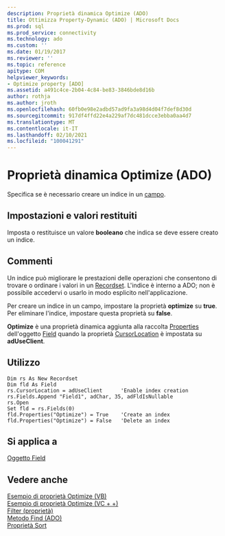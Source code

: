 ```yaml
---
description: Proprietà dinamica Optimize (ADO)
title: Ottimizza Property-Dynamic (ADO) | Microsoft Docs
ms.prod: sql
ms.prod_service: connectivity
ms.technology: ado
ms.custom: ''
ms.date: 01/19/2017
ms.reviewer: ''
ms.topic: reference
apitype: COM
helpviewer_keywords:
- Optimize property [ADO]
ms.assetid: a491c4ce-2b04-4c84-be83-3846bde8d16b
author: rothja
ms.author: jroth
ms.openlocfilehash: 60fb0e98e2adbd57ad9fa3a98d4d04f7def8d30d
ms.sourcegitcommit: 917df4ffd22e4a229af7dc481dcce3ebba0aa4d7
ms.translationtype: MT
ms.contentlocale: it-IT
ms.lasthandoff: 02/10/2021
ms.locfileid: "100041291"
---
```

# <a name="optimize-property-dynamic-ado"></a>Proprietà dinamica Optimize (ADO)
Specifica se è necessario creare un indice in un [campo](./field-object.md).  
  
## <a name="settings-and-return-values"></a>Impostazioni e valori restituiti  
 Imposta o restituisce un valore **booleano** che indica se deve essere creato un indice.  
  
## <a name="remarks"></a>Commenti  
 Un indice può migliorare le prestazioni delle operazioni che consentono di trovare o ordinare i valori in un [Recordset](./recordset-object-ado.md). L'indice è interno a ADO; non è possibile accedervi o usarlo in modo esplicito nell'applicazione.  
  
 Per creare un indice in un campo, impostare la proprietà **optimize** su **true**. Per eliminare l'indice, impostare questa proprietà su **false**.  
  
 **Optimize** è una proprietà dinamica aggiunta alla raccolta [Properties](./properties-collection-ado.md) dell'oggetto [Field](./field-object.md) quando la proprietà [CursorLocation](./cursorlocation-property-ado.md) è impostata su **adUseClient**.  
  
## <a name="usage"></a>Utilizzo  
  
```  
Dim rs As New Recordset  
Dim fld As Field  
rs.CursorLocation = adUseClient      'Enable index creation  
rs.Fields.Append "Field1", adChar, 35, adFldIsNullable  
rs.Open  
Set fld = rs.Fields(0)  
fld.Properties("Optimize") = True    'Create an index  
fld.Properties("Optimize") = False   'Delete an index  
```  
  
## <a name="applies-to"></a>Si applica a  
 [Oggetto Field](./field-object.md)  
  
## <a name="see-also"></a>Vedere anche  
 [Esempio di proprietà Optimize (VB)](./optimize-property-example-vb.md)   
 [Esempio di proprietà Optimize (VC + +)](./optimize-property-example-vc.md)   
 [Filter (proprietà)](./filter-property.md)   
 [Metodo Find (ADO)](./find-method-ado.md)   
 [Proprietà Sort](./sort-property.md)